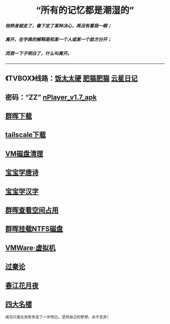 # <center>“所有的记忆都是潮湿的”
##### 他转身就走了，像下定了某种决心，再没有看我一眼；
##### 离开，在字典的解释是和某一个人或某一个敌方分开；
##### 而我一下子明白了，什么叫离开。
------
## 《TVBOX》线路：[饭太太硬](https://www.饭太硬.com)   [肥猫肥猫](https://肥猫.com)   [云星日记](https://itvbox.cc/)
## 密码：“ZZ”   [nPlayer_v1.7_apk](https://samoa.lanzouy.com/b01rgbcib/)
## [群晖下载](https://archive.synology.com/download)
## [tailscale下载](https://pkgs.tailscale.com/stable/#spks)
## [VM磁盘清理](其他/VM磁盘清理.md)
## [宝宝学唐诗](其他/宝宝学唐诗.md)
## [宝宝学汉字](其他/宝宝学汉字.md)
## [群晖查看空间占用](其他/群晖查看空间占用.md)
## [群晖挂载NTFS磁盘](其他/群晖挂载NTFS磁盘.md)
## [VMWare·虚拟机](其他/vmware.com.md)
## [过秦论](其他/过秦论.md)
## [春江花月夜](其他/春江花月夜.md)
## [四大名楼](其他/四大名楼/汇总.md)

```成功只是比失败多走了一步而已，坚持自己的梦想，永不言弃!```
